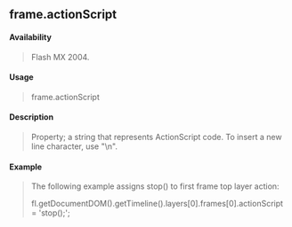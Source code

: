 ## frame.actionScript

#### Availability

> Flash MX 2004.

#### Usage

> frame.actionScript

#### Description

> Property; a string that represents ActionScript code. To insert a new line character, use "\\n".

#### Example

> The following example assigns stop() to first frame top layer action:
>
> fl.getDocumentDOM().getTimeline().layers\[0\].frames\[0\].actionScript = 'stop();';
